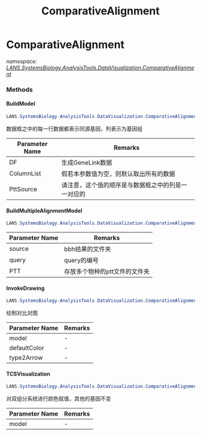 ﻿---
title: ComparativeAlignment
---

# ComparativeAlignment
_namespace: [LANS.SystemsBiology.AnalysisTools.DataVisualization.ComparativeAlignment](N-LANS.SystemsBiology.AnalysisTools.DataVisualization.ComparativeAlignment.html)_





### Methods

#### BuildModel
```csharp
LANS.SystemsBiology.AnalysisTools.DataVisualization.ComparativeAlignment.ComparativeAlignment.BuildModel(Microsoft.VisualBasic.DocumentFormat.Csv.DocumentStream.DataFrame,System.Collections.Generic.IEnumerable{System.String},System.Collections.Generic.IEnumerable{System.String},System.String,System.Boolean,System.Boolean)
```
数据框之中的每一行数据都表示同源基因，列表示为基因组

|Parameter Name|Remarks|
|--------------|-------|
|DF|生成GeneLink数据|
|ColumnList|假若本参数值为空，则默认取出所有的数据|
|PttSource|请注意，这个值的顺序是与数据框之中的列是一一对应的|


#### BuildMultipleAlignmentModel
```csharp
LANS.SystemsBiology.AnalysisTools.DataVisualization.ComparativeAlignment.ComparativeAlignment.BuildMultipleAlignmentModel(System.String,System.String,System.String,System.String,LANS.SystemsBiology.SequenceModel.FASTA.FastaToken,System.Collections.Generic.IEnumerable{LANS.SystemsBiology.Assembly.NCBI.GenBank.CsvExports.GeneDumpInfo})
```


|Parameter Name|Remarks|
|--------------|-------|
|source|bbh结果的文件夹|
|query|query的编号|
|PTT|存放多个物种的ptt文件的文件夹|


#### InvokeDrawing
```csharp
LANS.SystemsBiology.AnalysisTools.DataVisualization.ComparativeAlignment.ComparativeAlignment.InvokeDrawing(LANS.SystemsBiology.AnalysisTools.DataVisualization.ComparativeAlignment.DrawingModel,System.Drawing.Color,System.Boolean,System.Boolean,System.String)
```
绘制对比对图

|Parameter Name|Remarks|
|--------------|-------|
|model|-|
|defaultColor|-|
|type2Arrow|-|


#### TCSVisualization
```csharp
LANS.SystemsBiology.AnalysisTools.DataVisualization.ComparativeAlignment.ComparativeAlignment.TCSVisualization(LANS.SystemsBiology.AnalysisTools.DataVisualization.ComparativeAlignment.DrawingModel,System.Drawing.Color,System.Drawing.Color,System.Drawing.Color)
```
对双组分系统进行颜色赋值，其他的基因不变

|Parameter Name|Remarks|
|--------------|-------|
|model|-|



